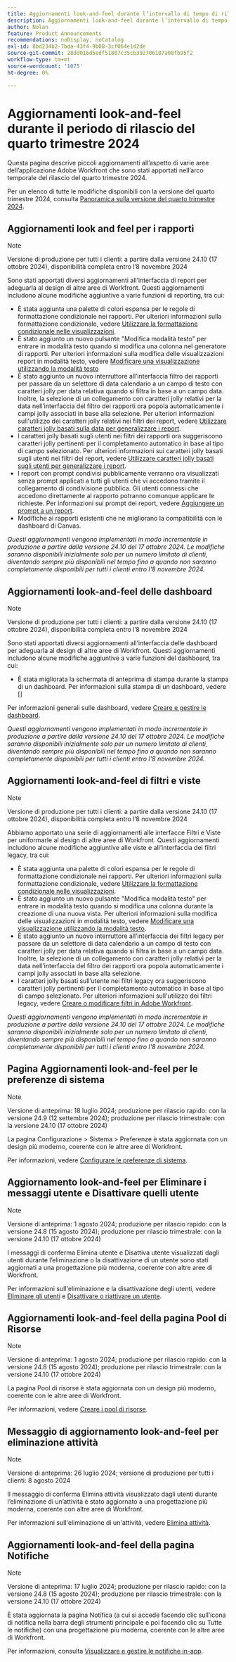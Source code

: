 ```yaml
---
title: Aggiornamenti look-and-feel durante l’intervallo di tempo di rilascio del quarto trimestre 2024
description: Aggiornamenti look-and-feel durante l’intervallo di tempo di rilascio del quarto trimestre 2024
author: Nolan
feature: Product Announcements
recommendations: noDisplay, noCatalog
exl-id: 8bd234b2-7bda-43f4-9b08-3cf064e1d2de
source-git-commit: 28dd016d5edf51807c35cb392706107a08fb95f2
workflow-type: tm+mt
source-wordcount: '1075'
ht-degree: 0%

---
```


# Aggiornamenti look-and-feel durante il periodo di rilascio del quarto trimestre 2024

Questa pagina descrive piccoli aggiornamenti all’aspetto di varie aree dell’applicazione Adobe Workfront che sono stati apportati nell’arco temporale del rilascio del quarto trimestre 2024.

Per un elenco di tutte le modifiche disponibili con la versione del quarto trimestre 2024, consulta [Panoramica sulla versione del quarto trimestre 2024](/help/quicksilver/product-announcements/product-releases/24-q4-release-activity/24-q4-release-overview.md).

## Aggiornamenti look and feel per i rapporti

>[!NOTE]
>
>Versione di produzione per tutti i clienti: a partire dalla versione 24.10 (17 ottobre 2024), disponibilità completa entro l’8 novembre 2024

Sono stati apportati diversi aggiornamenti all’interfaccia di report per adeguarla al design di altre aree di Workfront. Questi aggiornamenti includono alcune modifiche aggiuntive a varie funzioni di reporting, tra cui:

* È stata aggiunta una palette di colori espansa per le regole di formattazione condizionale nei rapporti. Per ulteriori informazioni sulla formattazione condizionale, vedere [Utilizzare la formattazione condizionale nelle visualizzazioni](/help/quicksilver/reports-and-dashboards/reports/reporting-elements/use-conditional-formatting-views.md).
* È stato aggiunto un nuovo pulsante &quot;Modifica modalità testo&quot; per entrare in modalità testo quando si modifica una colonna nel generatore di rapporti. Per ulteriori informazioni sulla modifica delle visualizzazioni report in modalità testo, vedere [Modificare una visualizzazione utilizzando la modalità testo](/help/quicksilver/reports-and-dashboards/reports/text-mode/edit-text-mode-in-view.md)
* È stato aggiunto un nuovo interruttore all’interfaccia filtro dei rapporti per passare da un selettore di data calendario a un campo di testo con caratteri jolly per data relativa quando si filtra in base a un campo data. Inoltre, la selezione di un collegamento con caratteri jolly relativi per la data nell’interfaccia del filtro dei rapporti ora popola automaticamente i campi jolly associati in base alla selezione. Per ulteriori informazioni sull&#39;utilizzo dei caratteri jolly relativi nei filtri dei report, vedere [Utilizzare caratteri jolly basati sulla data per generalizzare i report](/help/quicksilver/reports-and-dashboards/reports/reporting-elements/use-date-based-wildcards-generalize-reports.md).
* I caratteri jolly basati sugli utenti nei filtri dei rapporti ora suggeriscono caratteri jolly pertinenti per il completamento automatico in base al tipo di campo selezionato. Per ulteriori informazioni sui caratteri jolly basati sugli utenti nei filtri dei report, vedere [Utilizzare caratteri jolly basati sugli utenti per generalizzare i report](/help/quicksilver/reports-and-dashboards/reports/reporting-elements/use-user-based-wildcards-generalize-reports.md).
* I report con prompt condivisi pubblicamente verranno ora visualizzati senza prompt applicati a tutti gli utenti che vi accedono tramite il collegamento di condivisione pubblica. Gli utenti connessi che accedono direttamente al rapporto potranno comunque applicare le richieste. Per informazioni sui prompt dei report, vedere [Aggiungere un prompt a un report](/help/quicksilver/reports-and-dashboards/reports/creating-and-managing-reports/add-prompt-report.md).
* Modifiche ai rapporti esistenti che ne migliorano la compatibilità con le dashboard di Canvas.

_Questi aggiornamenti vengono implementati in modo incrementale in produzione a partire dalla versione 24.10 del 17 ottobre 2024. Le modifiche saranno disponibili inizialmente solo per un numero limitato di clienti, diventando sempre più disponibili nel tempo fino a quando non saranno completamente disponibili per tutti i clienti entro l&#39;8 novembre 2024._

## Aggiornamenti look-and-feel delle dashboard

>[!NOTE]
>
>Versione di produzione per tutti i clienti: a partire dalla versione 24.10 (17 ottobre 2024), disponibilità completa entro l’8 novembre 2024

Sono stati apportati diversi aggiornamenti all’interfaccia delle dashboard per adeguarla al design di altre aree di Workfront. Questi aggiornamenti includono alcune modifiche aggiuntive a varie funzioni del dashboard, tra cui:

* È stata migliorata la schermata di anteprima di stampa durante la stampa di un dashboard. Per informazioni sulla stampa di un dashboard, vedere []

Per informazioni generali sulle dashboard, vedere [Creare e gestire le dashboard](/help/quicksilver/reports-and-dashboards/dashboards/creating-and-managing-dashboards/create-and-manage-dashboards.md).

_Questi aggiornamenti vengono implementati in modo incrementale in produzione a partire dalla versione 24.10 del 17 ottobre 2024. Le modifiche saranno disponibili inizialmente solo per un numero limitato di clienti, diventando sempre più disponibili nel tempo fino a quando non saranno completamente disponibili per tutti i clienti entro l&#39;8 novembre 2024._

## Aggiornamenti look-and-feel di filtri e viste

>[!NOTE]
>
>Versione di produzione per tutti i clienti: a partire dalla versione 24.10 (17 ottobre 2024), disponibilità completa entro l’8 novembre 2024

Abbiamo apportato una serie di aggiornamenti alle interfacce Filtri e Viste per uniformarle al design di altre aree di Workfront. Questi aggiornamenti includono alcune modifiche aggiuntive alle viste e all’interfaccia dei filtri legacy, tra cui:

* È stata aggiunta una palette di colori espansa per le regole di formattazione condizionale nei rapporti. Per ulteriori informazioni sulla formattazione condizionale, vedere [Utilizzare la formattazione condizionale nelle visualizzazioni](/help/quicksilver/reports-and-dashboards/reports/reporting-elements/use-conditional-formatting-views.md).
* È stato aggiunto un nuovo pulsante &quot;Modifica modalità testo&quot; per entrare in modalità testo quando si modifica una colonna durante la creazione di una nuova vista. Per ulteriori informazioni sulla modifica delle visualizzazioni in modalità testo, vedere [Modificare una visualizzazione utilizzando la modalità testo](/help/quicksilver/reports-and-dashboards/reports/text-mode/edit-text-mode-in-view.md).
* È stato aggiunto un nuovo interruttore all’interfaccia dei filtri legacy per passare da un selettore di data calendario a un campo di testo con caratteri jolly per data relativa quando si filtra in base a un campo data. Inoltre, la selezione di un collegamento con caratteri jolly relativi per la data nell’interfaccia del filtro dei rapporti ora popola automaticamente i campi jolly associati in base alla selezione.
* I caratteri jolly basati sull’utente nei filtri legacy ora suggeriscono caratteri jolly pertinenti per il completamento automatico in base al tipo di campo selezionato. Per ulteriori informazioni sull&#39;utilizzo dei filtri legacy, vedere [Creare o modificare filtri in Adobe Workfront](/help/quicksilver/reports-and-dashboards/reports/reporting-elements/create-filters.md).

_Questi aggiornamenti vengono implementati in modo incrementale in produzione a partire dalla versione 24.10 del 17 ottobre 2024. Le modifiche saranno disponibili inizialmente solo per un numero limitato di clienti, diventando sempre più disponibili nel tempo fino a quando non saranno completamente disponibili per tutti i clienti entro l&#39;8 novembre 2024._

## Pagina Aggiornamenti look-and-feel per le preferenze di sistema

>[!NOTE]
>
>Versione di anteprima: 18 luglio 2024; produzione per rilascio rapido: con la versione 24.9 (12 settembre 2024); produzione per rilascio trimestrale: con la versione 24.10 (17 ottobre 2024)

La pagina Configurazione > Sistema > Preferenze è stata aggiornata con un design più moderno, coerente con le altre aree di Workfront.

Per informazioni, vedere [Configurare le preferenze di sistema](/help/quicksilver/administration-and-setup/manage-workfront/security/configure-security-preferences.md).

## Aggiornamento look-and-feel per Eliminare i messaggi utente e Disattivare quelli utente

>[!NOTE]
>
>Versione di anteprima: 1 agosto 2024; produzione per rilascio rapido: con la versione 24.8 (15 agosto 2024); produzione per rilascio trimestrale: con la versione 24.10 (17 ottobre 2024)

I messaggi di conferma Elimina utente e Disattiva utente visualizzati dagli utenti durante l’eliminazione o la disattivazione di un utente sono stati aggiornati a una progettazione più moderna, coerente con altre aree di Workfront.

Per informazioni sull&#39;eliminazione e la disattivazione degli utenti, vedere [Eliminare gli utenti](/help/quicksilver/administration-and-setup/add-users/create-and-manage-users/delete-a-user.md) e [Disattivare o riattivare un utente](/help/quicksilver/administration-and-setup/add-users/create-and-manage-users/deactivate-a-user.md).

## Aggiornamenti look-and-feel della pagina Pool di Risorse

>[!NOTE]
>
>Versione di anteprima: 1 agosto 2024; produzione per rilascio rapido: con la versione 24.8 (15 agosto 2024); produzione per rilascio trimestrale: con la versione 24.10 (17 ottobre 2024)

La pagina Pool di risorse è stata aggiornata con un design più moderno, coerente con le altre aree di Workfront.

Per informazioni, vedere [Creare i pool di risorse](/help/quicksilver/resource-mgmt/resource-planning/resource-pools/create-resource-pools.md).

## Messaggio di aggiornamento look-and-feel per eliminazione attività

>[!NOTE]
>
>Versione di anteprima: 26 luglio 2024; versione di produzione per tutti i clienti: 8 agosto 2024

Il messaggio di conferma Elimina attività visualizzato dagli utenti durante l’eliminazione di un’attività è stato aggiornato a una progettazione più moderna, coerente con altre aree di Workfront.

Per informazioni sull&#39;eliminazione di un&#39;attività, vedere [Elimina attività](/help/quicksilver/manage-work/tasks/manage-tasks/delete-tasks.md).

## Aggiornamenti look-and-feel della pagina Notifiche

>[!NOTE]
>
>Versione di anteprima: 17 luglio 2024; produzione per rilascio rapido: con la versione 24.8 (15 agosto 2024); produzione per rilascio trimestrale: con la versione 24.10 (17 ottobre 2024)

È stata aggiornata la pagina Notifica (a cui si accede facendo clic sull’icona di notifica nella barra degli strumenti principale e poi facendo clic su Tutte le notifiche) con una progettazione più moderna, coerente con le altre aree di Workfront.

Per informazioni, consulta [Visualizzare e gestire le notifiche in-app](/help/quicksilver/workfront-basics/using-notifications/view-and-manage-in-app-notifications.md).
